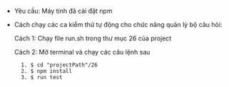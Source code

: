 - Yêu cầu: Máy tính đã cài đặt npm

- Cách chạy các ca kiểm thử tự động cho chức năng quản lý bộ câu hỏi:
	
	Cách 1: Chạy file run.sh trong thư mục 26 của project

	Cách 2: Mở terminal và chạy các câu lệnh sau

		1. $ cd "projectPath"/26
		2. $ npm install
		3. $ run test




